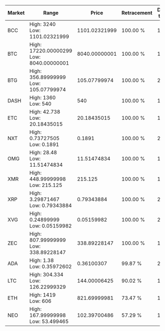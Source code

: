 | Market | Range | Price| Retracement | Doubles to 50% |
| --- | --- | --- | --- | --- |
| BCC | High: 3240<br />Low: 1101.02321999 | 1101.02321999 | 100.00 % | 1.97 |
| BTC | High: 17220.00000299<br />Low: 8040.00000001 | 8040.00000001 | 100.00 % | 1.57 |
| BTG | High: 356.89999999<br />Low: 105.07799974 | 105.07799974 | 100.00 % | 2.20 |
| DASH | High: 1360<br />Low: 540 | 540 | 100.00 % | 1.76 |
| ETC | High: 42.738<br />Low: 20.18435015 | 20.18435015 | 100.00 % | 1.56 |
| NXT | High: 0.73727505<br />Low: 0.1891 | 0.1891 | 100.00 % | 2.45 |
| OMG | High: 28.48<br />Low: 11.51474834 | 11.51474834 | 100.00 % | 1.74 |
| XMR | High: 448.99999998<br />Low: 215.125 | 215.125 | 100.00 % | 1.54 |
| XRP | High: 3.29871467<br />Low: 0.79343884 | 0.79343884 | 100.00 % | 2.58 |
| XVG | High: 0.24899999<br />Low: 0.05159982 | 0.05159982 | 100.00 % | 2.91 |
| ZEC | High: 807.99999999<br />Low: 338.89228147 | 338.89228147 | 100.00 % | 1.69 |
| ADA | High: 1.38<br />Low: 0.35972602 | 0.36100307 | 99.87 % | 2.41 |
| LTC | High: 304.334<br />Low: 126.22999329 | 144.00006425 | 90.02 % | 1.50 |
| ETH | High: 1419<br />Low: 606 | 821.69999981 | 73.47 % | 1.23 |
| NEO | High: 167.99999998<br />Low: 53.499465 | 102.39700486 | 57.29 % | 1.08 |
